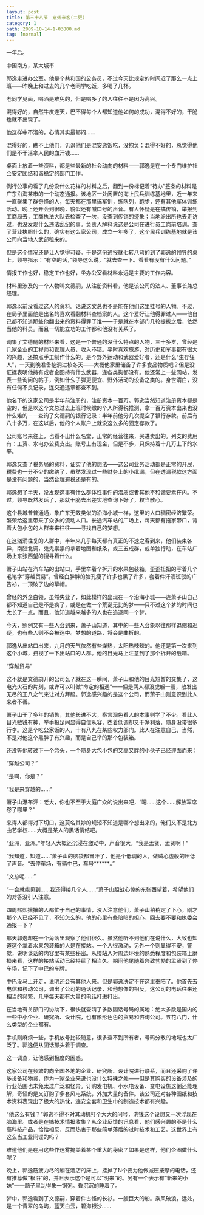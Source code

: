 ```yaml
---
layout: post
title: 第三十八节　意外来客(二更)
category: 1
path: 2009-10-14-1-03800.md
tag: [normal]
---
```


一年后。

中国南方，某大城市

郭逸走进办公室。他是个共和国的公务员，不过今天比规定的时间迟了那么一点上班――昨晚上和过去的几个老同学吃饭，多喝了几杯。

老同学见面，喝酒是难免的，但是喝多了的人往往不是因为高兴。

混得好的，自然牛皮连天，巴不得每个人都知道他如何的成功，混得不好的，干脆也就不出现了。

他这样中不溜的，心情其实最郁闷……

混得好的，瞧不上他们，讥讽他们是混安逸饭吃，没抱负；混得不好的，总觉得他们是不干活拿人民的血汗钱……

桌面上放着一些资料，都是些最新的社会动向的材料――郭逸是在一个专门维护社会安定团结和谐稳定的部门工作。

例行公事的看了几份没什么花样的材料之后，翻到一份标记着“待办”签条的材料是广东沿海某市的一个动态通报。该地区一处闲置的海上民兵训练基地里，近一年来一直聚集了群奇怪的人，每天都在那里搞军训，练队列，跑步，还有其他军体训练活动。晚上还开会到很晚，貌似还有喊口号的声音。有人怀疑是在搞传销，举报到工商局去，工商执法大队去检查了一次，没查到传销的迹象；当地派出所也去走访过，也没发现什么违法乱纪的事。负责人解释说这是公司在进行员工岗前培训。查了营业执照什么的，确实有这么家公司，成立一年多了，这个民兵训练基地就是该公司向当地人武部租来的。

但是这个情况还是让人觉得可疑。于是这份通报就七转八弯的到了郭逸的领导的桌上。领导指示：“有空的话，”领导这么说，“就去查一下。看看有没有什么问题。”

情报工作也好，稳定工作也好，坐办公室看材料永远是主要的工作内容。

材料里涉及的一个人物叫文德嗣，从注册资料看，他是该公司的法人、董事长兼总经理。

郭逸以前没看过这人的资料。话说这文总也不是能在他们这里挂号的人物。不过，在局子里面他是出名的喜欢看翻材料查档案的人。这个爱好让他得罪过人――他自己都不知道那些他翻出来的资料得罪了谁――于是就在本部门几轮提拔之后，依然当他的科员。而且一切能立功的工作都和他没有关系了。

调集了文德嗣的材料来看，这是一个普通的没什么特点的人物，三十多岁，曾经是几家企业的工程师和管理人员，收入不错。平时喜欢旅游，对历史和军事都有很大的兴趣，还搞点手工制作什么的。是个野外运动和武器爱好者，还是什么“生存狂人”，一天到晚准备挖洞过核冬天――大概他家里储备了许多食品物质吧？但是没证据表明他持有或者企图持有什么武器，连各类狗都没有。他还常上一些网站，发表一些询问的帖子，例如什么子弹更便宜、野外活动的设备之类的。身世清白，没有任何不良记录，连交通违章都查不到。

他名下的这家公司是半年前注册的，注册资本一百万。郭逸当然知道注册资本都是空的，但是以这个文总过去上班时候缴的个人所得税推测，拿一百万资本出来也没什么难的－－查询了文德嗣的银行记录：半年前他分几次提空了银行存款。前后有八十多万，在这以后，他的个人账户上就没这么多的固定存款了。

公司账号来往上，也看不出什么名堂，正常的经营往来，买进卖出的。列支的费用有：工资、水电办公费支出。账号上有现金，但是不多，只保持着十几万上下的水平。

郭逸又查了税务局的资料，证实了他的想法――这公司业务活动都是正常的开展，税费也一分不少的缴纳了，虽然发现过一些财务上的小纰漏，但在透漏税款这方面是没有问题的，当然合理避税还是有的。

郭逸想了半天，没发现这事有什么群体性事件的潜质或者其他不和谐要素在内。不过，领导既然发话了，那就干脆去出差实地查询下好了，权当散心。

这个县城普普通通，象广东无数类似的沿海小城一样，这里的人口稠密经济繁荣。繁荣给这里带来了众多的流动人口。长途汽车站的广场上，每天都有拖家带口，背着大包小包的人群来来往往――寻找自己的梦想。

在这汹涌往复的人群中，半年来几乎每天都有真正的不速之客到来，他们装束各异，南腔北调，鬼鬼祟祟的拿着地图和纸条，或三五成群，或单独行动，在车站广场上东张西望的搜寻着什么。

萧子山站在汽车站的出站口，手里举着个拆开的水果包装箱，歪歪扭扭的写着几个毛笔字“穿越贸易”。曾经白胖胖的脸孔瘦了许多也黑了许多，套着件汗渍斑驳的广告衫，一顶破了边的草帽。

曾经的外企白领，虽然失业了，如此模样的出现在一个沿海小城――连萧子山自己都不知道自己是不是疯了，或是在做一个荒诞无比的梦――只不过这个梦的时间也太长了一点。而且，他知道越来越多的人也在追逐同一个梦。

今天，照例又有一些人会到来，萧子山知道，其中的一些人会象以往那样退缩和迟疑，也有些人则不会被选中。梦想的道路，将会是曲折的。

郭逸从出站口出来，九月的天气依然有些燥热，太阳热辣辣的。他还是第一次来到这个小城，扫视了一下出站口的人群。他的目光马上注意到了那个拆开的纸箱。

“穿越贸易”

这不就是文德嗣开的公司么？就在这一瞬间，萧子山和他的目光短暂的交集了，这电光火石的片刻，或许可以叫做“命定的相遇”――但是两人都没虎躯一震，散发出无尽的王八之气来让对方拜服。郭逸感兴趣的是这个公司，而萧子山则意识到此人来者不善。

萧子山干了多年的销售，其他长进不大，察言观色看人的本事则学了不少。看此人目光敏锐有神，举手投足间显得自信从容，衣着低调却又干净利落，随身没带很多行李。这是个吃公家饭的人，十有八九在某些权力部门。此人在注意自己，当然，不是对他这个黑胖子有兴趣，而是自己举的那个包装箱。

还没等他转过下一个念头，一个随身大包小包的又高又胖的小伙子已经迎面而来：

“穿越公司？”

“是啊，你是？”

“我是来穿越的……”

萧子山瀑布汗：老大，你也不至于大庭广众的说出来吧，“嗯……这个……解放军席卷了哪里？”

来得人都得对下切口，这莫名其妙的规矩不知道是哪个想出来的，俺们又不是北方曲艺学校……大概是某人的黑话情结吧。

“亚洲，亚洲。”年轻人大概还沉浸在激动中，声音很大，“我是孟贤，孟贤啊！”

“我知道，知道……”萧子山的脑袋都冒汗了，他是个低调的人，做贼心虚般的压低了声音。“去停车场，有辆中巴，车号******。”

“文总呢……”

“一会就能见到……我还得接几个人……”萧子山胆战心惊的东张西望着，希望他们的对答没引人注意。

四周熙熙攘攘的人都忙于自己的事情，没人注意他们。萧子山稍稍定了下心，刚才那个人已经不见了，不知怎么的，他的心里有些暗暗的担心，回去要不要和执委会通报一下？

那天郭逸却在一个角落里观察了他们很久。虽然他听不到他们在说什么，大致也知道这个拿着水果包装箱的人是在接站。一个人很激动，另外一个则显得不安，警觉，说明谈话的内容里有某些秘密。从接站人对周边环境的熟悉程度和包装箱上磨损来看，这样的接站活动已经持续了相当久。期间他尾随着兴致勃勃的孟贤到了停车场，记下了中巴的车牌。

中巴没马上开走，说明还会有其他人来。但是郭逸决定不在这里奉陪了。他首先去电信和移动公司，调出了公司的通话记录，和他想像的相反，这公司的电话往来还相当的频繁，几乎每天都有大量的电话打进打出。

在当地有关部门的协助下，很快就查清了多数固话号码的属地：绝大多数是国内的一些中小企业、研究所、设计院，也有形形色色的贸易和咨询公司。五花八门，什么类型的企业都有。

手机则麻烦一些，手机放号比较随意，很多查不到所有者，号码分散的地域也太广泛了。郭逸便从固话那头着手调查。

这一调查，让他感到极度的困惑。

这家公司在频繁的向全国各地的企业、研究所、设计院进行联系，而且还采购了许多设备和物资，作为一家企业来说也没什么特殊之处――但是其购买的设备涉及的行业范围也未免太过广泛和怪异。订购发电机、小水电设备、变电设施这倒还能理解，奇怪的是又订购了多套风电系统，外加大量的备件。该公司还对各种图纸和技术资料表现出了极大的热忱，连安全套和卫生巾的制造技术都有兴趣。

“他这么有钱？”郭逸不得不对其动机打个大大的问号，洗钱这个设想又一次浮现在脑海里。或者是在搞技术情报收集？从企业反馈的讯息看，他们感兴趣的不是什么高科技产品，恰恰相反，反而热衷于那些简单落后的过时技术和工艺。这世界上有这么当工业间谍的吗？

难道他们是在用这些作迷雾掩盖着某个重大的秘密？如果是这样，他们企图做什么呢？

晚上，郭逸筋疲力尽的躺在酒店的床上，挂掉了N个要为他做减压按摩的电话，还有推荐做“根浴”的，并且表示这个是可以“明来”的。另有一个表示有“新来的小妹”――脑子里乱得象一锅粥。昏沉沉的睡着了。

梦中，郭逸看到了文德嗣，穿着件古怪的长衫。一艘巨大的船。乘风破浪，远处，是一个青翠的岛屿，蓝天白云，碧海银沙……
